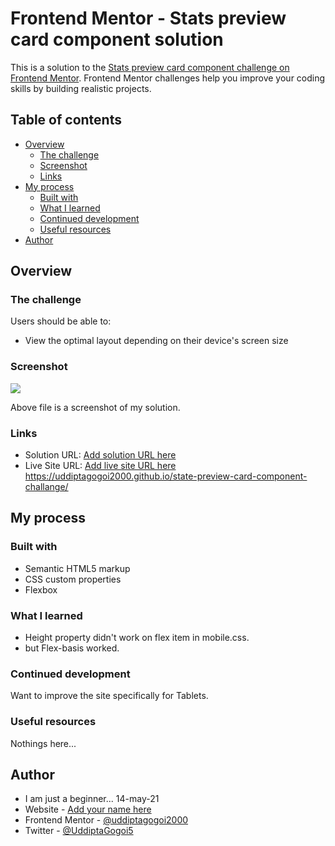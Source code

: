 # Frontend Mentor - Stats preview card component solution

This is a solution to the [Stats preview card component challenge on Frontend Mentor](https://www.frontendmentor.io/challenges/stats-preview-card-component-8JqbgoU62). Frontend Mentor challenges help you improve your coding skills by building realistic projects. 

## Table of contents

- [Overview](#overview)
  - [The challenge](#the-challenge)
  - [Screenshot](#screenshot)
  - [Links](#links)
- [My process](#my-process)
  - [Built with](#built-with)
  - [What I learned](#what-i-learned)
  - [Continued development](#continued-development)
  - [Useful resources](#useful-resources)
- [Author](#author)

## Overview

### The challenge

Users should be able to:

- View the optimal layout depending on their device's screen size

### Screenshot

![](./screenshots/desktop-view.jpg)

Above file is a screenshot of my solution.

### Links

- Solution URL: [Add solution URL here](https://your-solution-url.com)
- Live Site URL: [Add live site URL here](https://uddiptagogoi2000.github.io/state-preview-card-component-challange/)
https://uddiptagogoi2000.github.io/state-preview-card-component-challange/
## My process

### Built with

- Semantic HTML5 markup
- CSS custom properties
- Flexbox

### What I learned

- Height property didn't work on flex item in mobile.css.
- but Flex-basis worked.

### Continued development

Want to improve the site specifically for Tablets.

### Useful resources

Nothings here...

## Author
- I am just a beginner... 14-may-21
- Website - [Add your name here](https://www.your-site.com)
- Frontend Mentor - [@uddiptagogoi2000](https://www.frontendmentor.io/profile/uddiptagogoi2000)
- Twitter - [@UddiptaGogoi5](https://www.twitter.com/UddiptaGogoi5)
